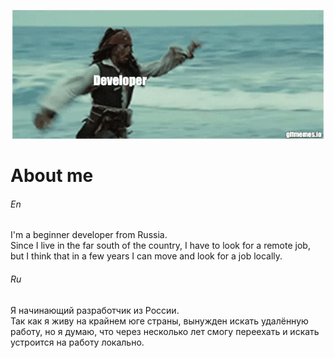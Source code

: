 <!-- Header -->
<p align="center">
    <img src='https://github.com/s1ma82/s1ma82/blob/main/src/developer-recruiters.gif'/>
</p>

<!-- About me -->
# About me
###### En
I'm a beginner developer from Russia.</br>
Since I live in the far south of the country, I have to look for a remote job, but I think that in a few years I can move and look for a job locally.

###### Ru
Я начинающий разработчик из России.</br>
Так как я живу на крайнем юге страны, вынужден искать удалённую работу, но я думаю, что через несколько лет смогу переехать и искать устроится на работу локально.

<!-- Technologies -->

<!-- Projects -->

<!-- Возьмите не работу -->
